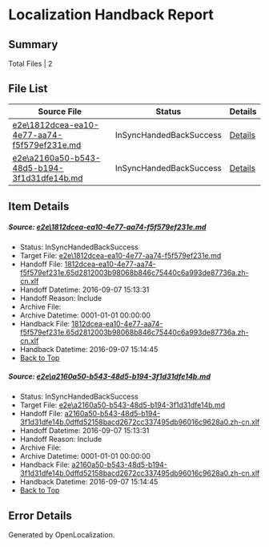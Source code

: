 # <a name='report-top'></a> Localization Handback Report

## Summary
 Total Files | 2

## File List
 Source File | Status | Details 
 ----------- | ------ | ------- 
 [e2e\1812dcea-ea10-4e77-aa74-f5f579ef231e.md](https://github.com/OpenLocalizationTestOrg/ol-test0/blob/e5fafeb7896e9a20ae446ba1c6c9cdec4aa0175c/e2e/1812dcea-ea10-4e77-aa74-f5f579ef231e.md) | InSyncHandedBackSuccess | [Details](#762dca33a4f799748be75b53612eac5fd98016f31)
 [e2e\a2160a50-b543-48d5-b194-3f1d31dfe14b.md](https://github.com/OpenLocalizationTestOrg/ol-test0/blob/9123f58888fb761b1c2db98632f15ea7e867607b/e2e/a2160a50-b543-48d5-b194-3f1d31dfe14b.md) | InSyncHandedBackSuccess | [Details](#f6cb02bec472752970889a5ab25d71bf7ad255ae2)

## Item Details
##### <a name='762dca33a4f799748be75b53612eac5fd98016f31'></a> Source: [e2e\1812dcea-ea10-4e77-aa74-f5f579ef231e.md](https://github.com/OpenLocalizationTestOrg/ol-test0/blob/e5fafeb7896e9a20ae446ba1c6c9cdec4aa0175c/e2e/1812dcea-ea10-4e77-aa74-f5f579ef231e.md)
* Status: InSyncHandedBackSuccess
* Target File: [e2e\1812dcea-ea10-4e77-aa74-f5f579ef231e.md](https://github.com/OpenLocalizationTestOrg/ol-test0-zhcn/blob/a3b2ec54824e10ca1d9300d267f1653cda492ad3/e2e/1812dcea-ea10-4e77-aa74-f5f579ef231e.md)
* Handoff File: [1812dcea-ea10-4e77-aa74-f5f579ef231e.65d2812003b98068b846c75440c6a993de87736a.zh-cn.xlf](https://github.com/OpenLocalizationTestOrg/ol-test0-handoff/blob/d11018d44f3dcde1eaabb4ba421fa8f3132a028b/ol-handoff/OpenLocalizationTestOrg/ol-test0-zhcn/yuwzho/mt/1812dcea-ea10-4e77-aa74-f5f579ef231e.65d2812003b98068b846c75440c6a993de87736a.zh-cn.xlf)
* Handoff Datetime: 2016-09-07 15:13:31
* Handoff Reason: Include
* Archive File: 
* Archive Datetime: 0001-01-01 00:00:00
* Handback File: [1812dcea-ea10-4e77-aa74-f5f579ef231e.65d2812003b98068b846c75440c6a993de87736a.zh-cn.xlf](https://github.com/OpenLocalizationTestOrg/ol-test0-handback/blob/2c9b8c8cb42062f713a087f4310cf1c0f09e2239/ol-handback/OpenLocalizationTestOrg/ol-test0-zhcn/yuwzho/mt/1812dcea-ea10-4e77-aa74-f5f579ef231e.65d2812003b98068b846c75440c6a993de87736a.zh-cn.xlf)
* Handback Datetime: 2016-09-07 15:14:45
* [Back to Top](#report-top)

##### <a name='f6cb02bec472752970889a5ab25d71bf7ad255ae2'></a> Source: [e2e\a2160a50-b543-48d5-b194-3f1d31dfe14b.md](https://github.com/OpenLocalizationTestOrg/ol-test0/blob/9123f58888fb761b1c2db98632f15ea7e867607b/e2e/a2160a50-b543-48d5-b194-3f1d31dfe14b.md)
* Status: InSyncHandedBackSuccess
* Target File: [e2e\a2160a50-b543-48d5-b194-3f1d31dfe14b.md](https://github.com/OpenLocalizationTestOrg/ol-test0-zhcn/blob/a3b2ec54824e10ca1d9300d267f1653cda492ad3/e2e/a2160a50-b543-48d5-b194-3f1d31dfe14b.md)
* Handoff File: [a2160a50-b543-48d5-b194-3f1d31dfe14b.0dffd52158bacd2672cc337495db96016c9628a0.zh-cn.xlf](https://github.com/OpenLocalizationTestOrg/ol-test0-handoff/blob/d11018d44f3dcde1eaabb4ba421fa8f3132a028b/ol-handoff/OpenLocalizationTestOrg/ol-test0-zhcn/yuwzho/mt/a2160a50-b543-48d5-b194-3f1d31dfe14b.0dffd52158bacd2672cc337495db96016c9628a0.zh-cn.xlf)
* Handoff Datetime: 2016-09-07 15:13:31
* Handoff Reason: Include
* Archive File: 
* Archive Datetime: 0001-01-01 00:00:00
* Handback File: [a2160a50-b543-48d5-b194-3f1d31dfe14b.0dffd52158bacd2672cc337495db96016c9628a0.zh-cn.xlf](https://github.com/OpenLocalizationTestOrg/ol-test0-handback/blob/2c9b8c8cb42062f713a087f4310cf1c0f09e2239/ol-handback/OpenLocalizationTestOrg/ol-test0-zhcn/yuwzho/mt/a2160a50-b543-48d5-b194-3f1d31dfe14b.0dffd52158bacd2672cc337495db96016c9628a0.zh-cn.xlf)
* Handback Datetime: 2016-09-07 15:14:45
* [Back to Top](#report-top)


## Error Details

Generated by OpenLocalization.
